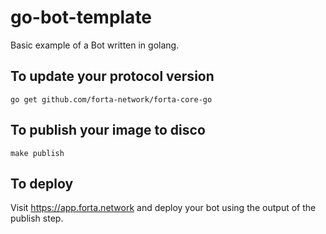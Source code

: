 # go-bot-template

Basic example of a Bot written in golang. 

## To update your protocol version
```
go get github.com/forta-network/forta-core-go
```

## To publish your image to disco
```
make publish
```

## To deploy

Visit https://app.forta.network and deploy your bot using the output of the publish step.
